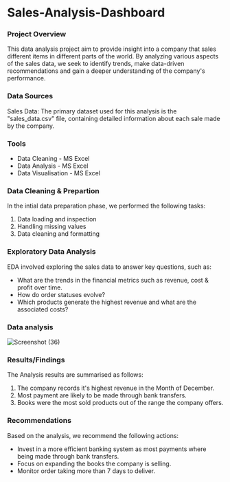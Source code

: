 # Sales-Analysis-Dashboard

### Project Overview

This data analysis project aim to provide insight into a company that sales different items in different parts of the world. By analyzing various aspects of the sales data, we seek to identify trends, make data-driven recommendations and gain a deeper understanding of the company's performance.

### Data Sources

Sales Data: The primary dataset used for this analysis is the "sales_data.csv" file, containing detailed information about each sale made by the company.

### Tools 

- Data Cleaning - MS Excel
- Data Analysis - MS Excel
- Data Visualisation - MS Excel

### Data Cleaning & Prepartion
In the intial data preparation phase, we performed the following tasks:
1. Data loading and inspection
2. Handling missing values 
3. Data cleaning and formatting

### Exploratory Data Analysis

EDA involved exploring the sales data to answer key questions, such as:

- What are the trends in the financial metrics such as revenue, cost & profit over time.
- How do order statuses evolve?
- Which products generate the highest revenue and what are the associated costs?

### Data analysis 

![Screenshot (36)](https://github.com/user-attachments/assets/fee57d8e-6a85-410d-9ccd-0ca3d42122c5)

### Results/Findings

The Analysis results are summarised as follows:
1. The company records it's highest revenue in the Month of December.
2. Most payment are likely to be made through bank transfers.
3. Books were the most sold products out of the range the company offers.

### Recommendations

Based on the analysis, we recommend the following actions:
- Invest in a more efficient banking system as most payments where being made through bank transfers.
- Focus on expanding the books the company is selling.
- Monitor order taking more than 7 days to deliver.







